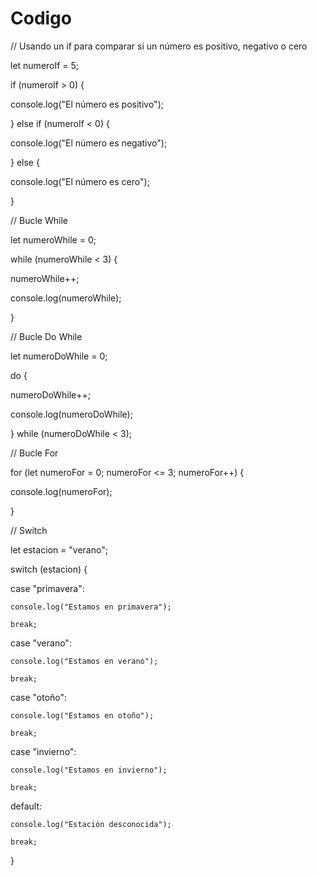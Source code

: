 # Codigo
// Usando un if para comparar si un número es positivo, negativo o cero

let numeroIf = 5;

if (numeroIf > 0) {

  console.log("El número es positivo");

} else if (numeroIf < 0) {

  console.log("El número es negativo");

} else {

  console.log("El número es cero");

}

// Bucle While

let numeroWhile = 0;

while (numeroWhile < 3) {

  numeroWhile++;

  console.log(numeroWhile);

}

// Bucle Do While

let numeroDoWhile = 0;

do {

  numeroDoWhile++;

  console.log(numeroDoWhile);

} while (numeroDoWhile < 3);

// Bucle For

for (let numeroFor = 0; numeroFor <= 3; numeroFor++) {

  console.log(numeroFor);

}

// Switch

let estacion = "verano";

switch (estacion) {

  case "primavera":

    console.log("Estamos en primavera");

    break;

  case "verano":

    console.log("Estamos en verano");

    break;

  case "otoño":

    console.log("Estamos en otoño");

    break;

  case "invierno":

    console.log("Estamos en invierno");

    break;

  default:

    console.log("Estación desconocida");

    break;

}
